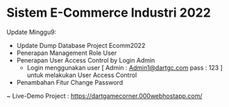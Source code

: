 # Sistem E-Commerce Industri 2022

Update Minggu9:
- Update Dump Database Project Ecomm2022
- Penerapan Management Role User
- Penerapan User Access Control by Login Admin
  - Login menggunakan user [ Admin : Admin1@dartgc.com pass : 123 ] untuk melakukan User Access Control
- Penambahan Fitur Change Password

~ Live-Demo Project : https://dartgamecorner.000webhostapp.com/
